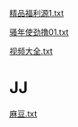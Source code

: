 [精品福利源1.txt](https://github.com/tam013/JJ/files/8465709/1.txt)

[骚年使劲撸01.txt](https://github.com/tam013/JJ/files/8465645/01.txt)

[视频大全.txt](https://github.com/tam013/JJ/files/8465603/default.txt)
# JJ
[麻豆.txt](https://github.com/tam013/JJ/files/8465696/default.txt)
